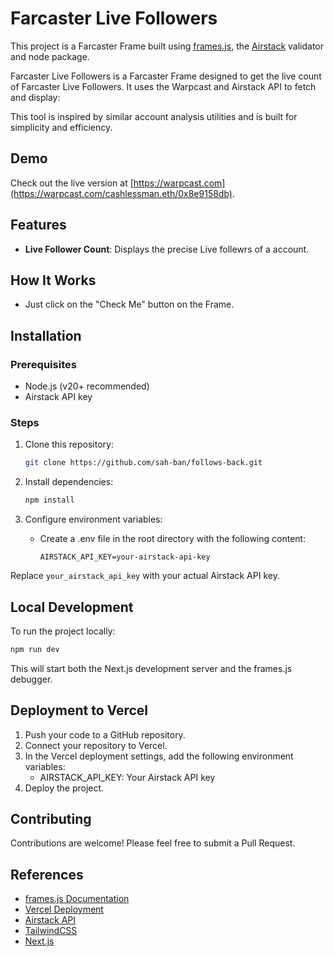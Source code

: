 # Farcaster Live Followers

This project is a Farcaster Frame built using [frames.js](https://framesjs.org/), the [Airstack](https://airstack.xyz/) validator and node package.

Farcaster Live Followers is a Farcaster Frame designed to get the live count of Farcaster Live Followers. It uses the Warpcast and Airstack API to fetch and display:

This tool is inspired by similar account analysis utilities and is built for simplicity and efficiency.

## Demo
Check out the live version at [https://warpcast.com](https://warpcast.com/cashlessman.eth/0x8e9158db).

## Features
- **Live Follower Count**: Displays the precise Live follewrs of a account.
## How It Works
- Just click on the "Check Me" button on the Frame.

## Installation

### Prerequisites
- Node.js (v20+ recommended)
- Airstack API key

### Steps
1. Clone this repository:
    ```bash
    git clone https://github.com/sah-ban/follows-back.git
    ```

2. Install dependencies:
    ```bash
    npm install
    ```

3. Configure environment variables:
    - Create a .env file in the root directory with the following content:
      ```env
      AIRSTACK_API_KEY=your-airstack-api-key
      ```
Replace `your_airstack_api_key` with your actual Airstack API key.

## Local Development
To run the project locally:
```bash
npm run dev
```
This will start both the Next.js development server and the frames.js debugger.
## Deployment to Vercel
1.	Push your code to a GitHub repository.
2.	Connect your repository to Vercel.
3.	In the Vercel deployment settings, add the following environment variables:
    - AIRSTACK_API_KEY: Your Airstack API key
4.  Deploy the project.
## Contributing
Contributions are welcome! Please feel free to submit a Pull Request.
## References
-  [frames.js Documentation](https://framesjs.org/)
-  [Vercel Deployment](https://vercel.com/docs/deployments/overview)
-  [Airstack API](https://docs.airstack.xyz/airstack-docs-and-faqs)
-  [TailwindCSS](https://tailwindcss.com/)
-  [Next.js](https://nextjs.org/)
